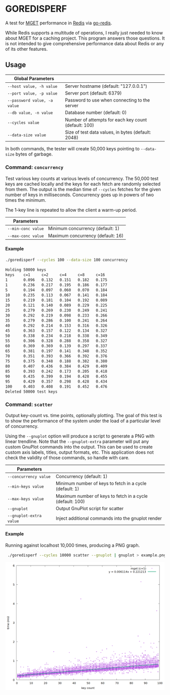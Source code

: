 # GOREDISPERF

A test for [MGET](https://redis.io/commands/mget) performance in 
[Redis](https://redis.io) via [go-redis](https://github.com/go-redis/redis).

While Redis supports a multitude of operations, I really just needed to know
about MGET for a caching project. This program answers those questions. It is
not intended to give comprehensive performance data about Redis or any of its
other features.

## Usage

| Global Parameters                                                                 ||
| --------------------------- | ---------------------------------------------------- |
|`--host value, -h value`     | Server hostname (default: "127.0.0.1")               |
|`--port value, -p value`     | Server port (default: 6379)                          |
|`--password value, -a value` | Password to use when connecting to the server        |
|`--db value, -n value`       | Database number (default: 0)                         |
|`--cycles value`             | Number of attempts for each key count (default: 100) |
|`--data-size value`          | Size of test data values, in bytes (default: 2048)   |

In both commands, the tester will create 50,000 keys pointing to `--data-size`
bytes of garbage. 

### Command: `concurrency`
Test various key counts at various levels of concurrency. The 50,000 test keys
are cached locally and the keys for each fetch are randomly selected from them.
The output is the median time of `--cycles` fetches for the given number of keys
in milliseconds. Concurrency goes up in powers of two times the minimum. 

The 1-key line is repeated to allow the client a warm-up period. 

| Parameters                                           ||
| ----------------- | --------------------------------- |
|`--min-conc value` | Minimum concurrency (default: 1)  |
|`--max-conc value` | Maximum concurrency (default: 16) |

#### Example
```bash
./goredisperf --cycles 100 --data-size 100 concurrency
```

```
Holding 50000 keys
keys    c=1     c=2     c=4     c=8     c=16
1       0.096   0.132   0.151   0.182   0.175
1       0.236   0.217   0.195   0.186   0.177
5       0.194   0.097   0.060   0.070   0.184
10      0.235   0.113   0.067   0.141   0.184
15      0.219   0.181   0.104   0.192   0.089
20      0.121   0.140   0.089   0.229   0.225
25      0.279   0.269   0.230   0.249   0.241
30      0.292   0.219   0.098   0.233   0.266
35      0.279   0.286   0.100   0.241   0.264
40      0.292   0.214   0.153   0.316   0.326
45      0.363   0.157   0.122   0.134   0.327
50      0.338   0.234   0.218   0.338   0.349
55      0.306   0.328   0.288   0.358   0.327
60      0.369   0.369   0.139   0.297   0.337
65      0.381   0.197   0.141   0.348   0.352
70      0.351   0.393   0.366   0.392   0.376
75      0.375   0.348   0.188   0.382   0.380
80      0.407   0.436   0.384   0.429   0.409
85      0.393   0.242   0.173   0.205   0.418
90      0.435   0.399   0.194   0.428   0.455
95      0.429   0.357   0.298   0.428   0.434
100     0.403   0.408   0.191   0.452   0.476
Deleted 50000 test keys
```

### Command: `scatter`
Output key-count vs. time points, optionally plotting. The goal of this test is
to show the performance of the system under the load of a particular level of
concurrency. 

Using the `--gnuplot` option will produce a script to generate a
PNG with linear trendline. Note that the `--gnuplot-extra` parameter will put
any custom GnuPlot commands into the output. This can be used to create custom
axis labels, titles, output formats, etc. This application does not check the
validity of those commands, so handle with care.

| Parameters                                                                        ||
| ---------------------- | --------------------------------------------------------- |
|`--concurrency value`   | Concurrency (default: 1)                                  |
|`--min-keys value`      | Minimum number of keys to fetch in a cycle (default: 1)   |
|`--max-keys value`      | Maximum number of keys to fetch in a cycle (default: 100) |
|`--gnuplot`             | Output GnuPlot script for scatter                         |
|`--gnuplot-extra value` | Inject additional commands into the gnuplot render        |

 #### Example
 
 Running against localhost 10,000 times, producing a PNG graph.

 ```bash
  ./goredisperf --cycles 10000 scatter --gnuplot | gnuplot > example.png
 ```
 ![example.png](example.png)